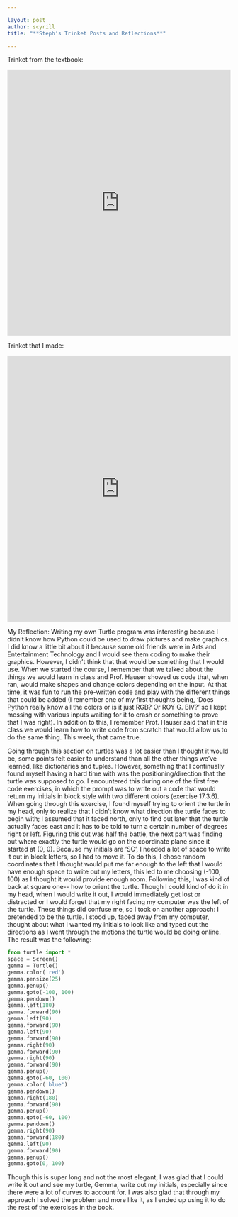 ```yaml
---

layout: post
author: scyrill
title: "**Steph's Trinket Posts and Reflections**"

---
```


Trinket from the textbook:
<iframe src="https://trinket.io/embed/python/509cf6926b" width="100%" height="600" frameborder="0" marginwidth="0" marginheight="0" allowfullscreen></iframe>


Trinket that I made:
<iframe src="https://trinket.io/embed/python/509cf6926b" width="100%" height="600" frameborder="0" marginwidth="0" marginheight="0" allowfullscreen></iframe>

My Reflection:
Writing my own Turtle program was interesting because I didn’t know how Python could be used to draw pictures and make graphics. I did know a little bit about it because some old friends were in Arts and Entertainment Technology and I would see them coding to make their graphics. However, I didn’t think that that would be something that I would use. When we started the course, I remember that we talked about the things we would learn in class and Prof. Hauser showed us code that, when ran, would make shapes and change colors depending on the input. At that time, it was fun to run the pre-written code and play with the different things that could be added (I remember one of my first thoughts being, ‘Does Python really know all the colors or is it just RGB? Or ROY G. BIV?’ so I kept messing with various inputs waiting for it to crash or something to prove that I was right). In addition to this, I remember Prof. Hauser said that in this class we would learn how to write code from scratch that would allow us to do the same thing. This week, that came true. 

Going through this section on turtles was a lot easier than I thought it would be, some points felt easier to understand than all the other things we’ve learned, like dictionaries and tuples. However, something that I continually found myself having a hard time with was the positioning/direction that the turtle was supposed to go. I encountered this during one of the first free code exercises, in which the prompt was to write out a code that would return my initials in block style with two different colors (exercise 17.3.6). When going through this exercise, I found myself trying to orient the turtle in my head, only to realize that I didn’t know what direction the turtle faces to begin with; I assumed that it faced north, only to find out later that the turtle actually faces east and it has to be told to turn a certain number of degrees right or left. Figuring this out was half the battle, the next part was finding out where exactly the turtle would go on the coordinate plane since it started at (0, 0). Because my initials are ‘SC’, I needed a lot of space to write it out in block letters, so I had to move it. To do this, I chose random coordinates that I thought would put me far enough to the left that I would have enough space to write out my letters, this led to me choosing (-100, 100) as I thought it would provide enough room. Following this, I was kind of back at square one-- how to orient the turtle. Though I could kind of do it in my head, when I would write it out, I would immediately get lost or distracted or I would forget that my right facing my computer was the left of the turtle. These things did confuse me, so I took on another approach: I pretended to be the turtle. I stood up, faced away from my computer, thought about what I wanted my initials to look like and typed out the directions as I went through the motions the turtle would be doing online. The result was the following:

```python
from turtle import *
space = Screen()
gemma = Turtle()
gemma.color('red')
gemma.pensize(25)
gemma.penup()
gemma.goto(-100, 100)
gemma.pendown()
gemma.left(180)
gemma.forward(90)
gemma.left(90)
gemma.forward(90)
gemma.left(90)
gemma.forward(90)
gemma.right(90)
gemma.forward(90)
gemma.right(90)
gemma.forward(90)
gemma.penup()
gemma.goto(-60, 100)
gemma.color('blue')
gemma.pendown()
gemma.right(180)
gemma.forward(90)
gemma.penup()
gemma.goto(-60, 100)
gemma.pendown()
gemma.right(90)
gemma.forward(180)
gemma.left(90)
gemma.forward(90)
gemma.penup()
gemma.goto(0, 100)
```

Though this is super long and not the most elegant, I was glad that I could write it out and see my turtle, Gemma, write out my initials, especially since there were a lot of curves to account for. I was also glad that through my approach I solved the problem and more like it, as I ended up using it to do the rest of the exercises in the book. 
